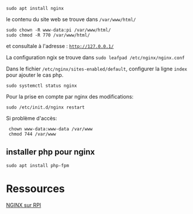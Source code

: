 


```
sudo apt install nginx 
```

le contenu du site web se trouve dans `/var/www/html/`

```
sudo chown -R www-data:pi /var/www/html/
sudo chmod -R 770 /var/www/html/
```

et consultale à l'adresse : [`http://127.0.0.1/`](http://127.0.0.1/)

La configuration ngix se trouve dans `sudo leafpad /etc/nginx/nginx.conf`


Dans le fichier `/etc/nginx/sites-enabled/default`, configurer la ligne `index` pour ajouter le cas php.


```
sudo systemctl status nginx
```

Pour la prise en compte par nginx des modifications:

```
sudo /etc/init.d/nginx restart
```

Si problème d'accès:
```
 chown www-data:www-data /var/www
 chmod 744 /var/www
```



## installer php pour nginx

```
sudo apt install php-fpm
```



# Ressources

[NGINX sur RPI](https://raspbian-france.fr/installer-nginx-raspbian-raspberry/)
